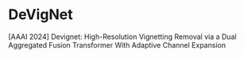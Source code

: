 # DeVigNet
[AAAI 2024] Devignet: High-Resolution Vignetting Removal via a Dual Aggregated Fusion Transformer With Adaptive Channel Expansion
